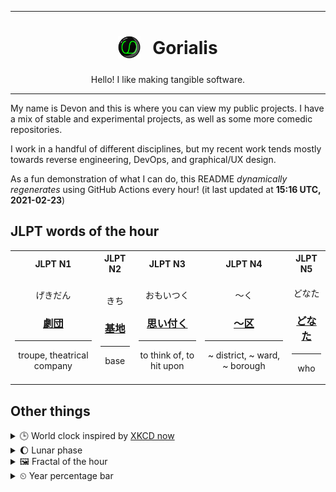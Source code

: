 ***

<h1 align="center">
<sub>
    <img src="readme/resources/avatar.png" height="36">
</sub>
&nbsp;
Gorialis
</h1>
<p align="center">
Hello! I like making tangible software.
</p>

***

My name is Devon and this is where you can view my public projects. I have a mix of stable and experimental projects, as well as some more comedic repositories.

I work in a handful of different disciplines, but my recent work tends mostly towards reverse engineering, DevOps, and graphical/UX design.

As a fun demonstration of what I can do, this README *dynamically regenerates* using GitHub Actions every hour! (it last updated at **15:16 UTC, 2021-02-23**)

<h2>JLPT words of the hour</h2>
<table>
    <tr>
        <th>JLPT N1</th>
        <th>JLPT N2</th>
        <th>JLPT N3</th>
        <th>JLPT N4</th>
        <th>JLPT N5</th>
    </tr>
    <tr>
        <td>
            <p align="center">げきだん</p>
            <h3 align="center"><b><a href="https://jisho.org/search/%E5%8A%87%E5%9B%A3">劇団</a></b></h3>
            <hr>
            <p align="center">troupe,<wbr> theatrical company</p>
        </td>
        <td>
            <p align="center">きち</p>
            <h3 align="center"><b><a href="https://jisho.org/search/%E5%9F%BA%E5%9C%B0">基地</a></b></h3>
            <hr>
            <p align="center">base</p>
        </td>
        <td>
            <p align="center">おもいつく</p>
            <h3 align="center"><b><a href="https://jisho.org/search/%E6%80%9D%E3%81%84%E4%BB%98%E3%81%8F">思い付く</a></b></h3>
            <hr>
            <p align="center">to think of,<wbr> to hit upon</p>
        </td>
        <td>
            <p align="center">～く</p>
            <h3 align="center"><b><a href="https://jisho.org/search/%EF%BD%9E%E5%8C%BA">～区</a></b></h3>
            <hr>
            <p align="center">~ district,<wbr> ~ ward,<wbr> ~ borough</p>
        </td>
        <td>
            <p align="center">どなた</p>
            <h3 align="center"><b><a href="https://jisho.org/search/%E3%81%A9%E3%81%AA%E3%81%9F">どなた</a></b></h3>
            <hr>
            <p align="center">who</p>
        </td>
    </tr>
</table>

<h2>Other things</h2>
<details>
<summary>🕒  World clock inspired by <a href="https://xkcd.com/now">XKCD now</a></summary>

> <img src="generated/now.png" width="512">

</details>
<details>
<summary>🌔 Lunar phase</summary>

The moon is approximately 42.33% through its phase (Waxing Gibbous).

</details>
<details>
<summary>&#x1f5bc; Fractal of the hour</summary>

> <img src="generated/fractal.png" width="512">

</details>
<details>
<summary>&#x23f2; Year percentage bar</summary>
<pre><code>2021 [██▁▁▁▁▁▁▁▁▁▁▁▁▁▁▁▁▁▁] 14.69%</code></pre>
</details>
